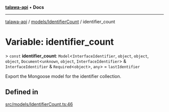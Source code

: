 [**talawa-api**](../../../README.md) • **Docs**

***

[talawa-api](../../../modules.md) / [models/IdentifierCount](../README.md) / identifier\_count

# Variable: identifier\_count

\> `const` **identifier\_count**: `Model`\<`InterfaceIdentifier`, `object`, `object`, `object`, `Document`\<`unknown`, `object`, `InterfaceIdentifier`\> & `InterfaceIdentifier` & `Required`\<`object`\>, `any`\> = `lastIdentifier`

Export the Mongoose model for the identifier collection.

## Defined in

[src/models/IdentifierCount.ts:46](https://github.com/PalisadoesFoundation/talawa-api/blob/a6e7ac91b581c9109559657faf0f934f3eb41fe7/src/models/IdentifierCount.ts#L46)
